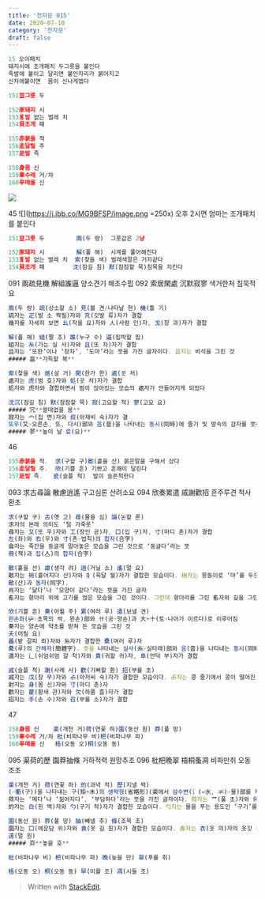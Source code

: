 ```yaml
---
title: '천자문 015'
date: 2020-07-10
category: '천자문'
draft: false
---
```

```js
15 오이패치
돼지시에 조개패치 두그릇을 붙인다
족발에 붙이고 달리면 붙인자리가 붉어지고
신차에붙이면  몸이 신나게맵다
```
```js
151豆그릇 두

152豕돼지 시
153豸발 없는 벌레 치
154貝조개 패

155赤붉을 적
156走달릴 주
157足발 족

158身몸 신
159車수레 거/차
160辛매울 신
```
![](https://i.ibb.co/wRrV8j5/2020-07-10-10-51-15.png)
     
45
![](https://i.ibb.co/MG9BFSP/image.png =250x)
오후 2시면 엄마는 조개패치를 붙인다
```js
151豆그릇 두         兩(두 량)  그룻값은 2냥

152豕돼지 시         解(풀 해)  시계를 풀어해친다
153豸발 없는 벌레 치  索(찾을 색) 벌레색깔은 거지같다
154貝조개 패        沈(잠길 침) 默(잠잠할 묵)침묵을 지킨다 
```
 091 兩疏見機 解組誰逼 양소견기 해조수핍
 092 索居閑處 沉默寂寥 색거한처 침묵적요
```js
兩(두 량) 疏(상소할 소) 見(볼 견/나타날 현) 機(틀 기)
疏자는 疋(발 소 짝필)자와 㐬(깃발 류)자가 결합
幾자를 자세히 보면 幺(작을 요)자와 人(사람 인)자, 戈(창 과)자가 결합

解(풀 해) 組(짤 조) 誰(누구 수) 逼(핍박할 핍)
組자는 糸(가는 실 사)자와 且(또 차)자가 결합
且자는 ‘또한’이나 ‘장차’, ‘도마’라는 뜻을 가진 글자이다. 且자는 비석을 그린 것
##### 畐**가득할 복**

索(찾을 색) 居(살 거) 閑(한가 한) 處(곳 처)
處자는 虎(범 호)자와 処(곳 처)자가 결합
処자와 虎자와 결합하면서 범이 앉아있는 모습의 處자가 만들어지게 되었다

沈沉(잠길 침) 默(잠잠할 묵) 寂(고요할 적) 寥(고요 요)
##### 冗**쓸데없을 용**
寂자는 宀(집 면)자와 叔(아재비 숙)자가 결
또우(又☞오른손, 또, 다시)部와 음(音)을 나타내는 동시(同時)에 줄기 및 땅속의 감자를 뜻하는 尗(숙→문자의 왼쪽부분)으로 이루어짐
##### 翏**높이 날 료(요)**
```
    


46

```js
155赤붉을 적.  求(구할 구)散(흩을 산) 붉은말을 구해서 샀다
156走달릴 주.  欣(기쁠 흔) 기쁘고 흔쾌이 달린다
157足발 족.   瓷(슬플 척)  발이 슬픈척한다 
```
093 求古尋論 散慮逍遙 구고심론 산려소요
094 欣奏累遣 戚謝歡招 흔주루견 척사환초
```js
求(구할 구) 古(옛 고) 尋(물을 심) 論(논할 론)
求자의 본래 의미도 ‘털 가죽옷’
尋자는 又(또 우)자와 工(장인 공)자, 口(입 구)자, 寸(마디 촌)자가 결합
左(좌)와 右(우)와 寸(촌☞법칙)의 합자(合字)
侖자는 죽간을 둥글게 말아놓은 모습을 그린 것으로 ‘둥글다’라는 뜻
冊(책)과 집(亼)의 합자(合字)

散(흩을 산) 慮(생각 려) 逍(거닐 소) 遙(멀 요)
散자는 㪔(흩어지다 산)자와 ⺼(육달 월)자가 결합한 모습이다. 㪔자는 몽둥이로 ‘마’를 두드려 펴는 모습을 그린 것으로 ‘흩어지다’라는 뜻
散(산)과 동자(同字).
肖자는 ‘닮다’나 ‘모양이 같다’라는 뜻을 가진 글자
䍃자는 항아리 위에 고기를 얹은 모습을 그린 것이다. 그런데 항아리를 그린 䍃자와 길을 그린 辶자가 왜 ‘멀다’나 ‘아득하다’라는 뜻

欣(기쁠 흔) 奏(아뢸 주) 累(여러 루) 遣(보낼 견)
왼손좌(屮☞초목의 싹, 왼손)部와 卄(공☞양손)과 大+十(토☞나아가 이르다)로 이루어짐
奏자는 양손에 약초를 받쳐 든 모습을 그린 것
夭(어릴 요)
畾(밭 갈피 뢰)자와 糸자가 결합한 纍(여러 루)자
纍(루)의 간체자(簡體字). 뜻을 나타내는 실사(糸☞실타래)部와 음(音)을 나타내는 동시(同時)에 포갠다는 뜻을 가진 畾(뢰)의 생략형(省略形)
遣자는 辶(쉬엄쉬엄 갈 착)자와 貴(귀할 귀)자, 阜(언덕 부)자가 결합

戚(슬플 척) 謝(사례 사) 歡(기뻐할 환) 招(부를 초)
戚자는 戊(창 무)자와 尗(아저씨 숙)자가 결합한 모습이다. 尗자는 콩 줄기에서 콩이 떨어진 모습을 그린 것 
射자는 身(몸 신)자와 寸(마디 촌)자
歡자는 雚(황새 관)자와 欠(하품 흠)자가 결합
招자는 手(손 수)자와 召(부를 소)자가 결합
```
47
```js
158身몸 신    渠(개천 거)荷(연꽃 하)園(동산 원) 莽(풀 망)
159車수레 거/차 枇(비파나무 비)杷(비파나무 파)
160辛매울 신   梧(오동 오)桐(오동 동)
```
095 渠荷的歷 園莽抽條 거하적력 원망추조
096 枇杷晚翠 梧桐蚤凋 비파만취 오동조조
```js
渠(개천 거) 荷(연꽃 하) 的(과녁 적) 歷(지낼 력)
(☞衢(구))을 나타내는 구(矩+木)의 생략형(省略形)(渠에서 삼수변(氵(=水, 氺)☞물)部를 제외(除外)한 부분)으로 이루어짐
荷자는 ‘메다’나 ‘짊어지다’, ‘부담하다’라는 뜻을 가진 글자이다. 荷자는 艹(풀 초)자와 何(어찌 하)자가 결합한 모습이다. 何자는 어깨에 짐을 멘 사람을 그린 것
的자는 白(흰 백)자와 勺(구기 작)자가 결합한 모습이다. 勺자는 물을 푸는 용도인 ‘구기’를 그린 것

園(동산 원) 莽(풀 망) 抽(빼낼 추) 條(조목 조)
園자는 囗(에운담 위)자와 袁(옷 길 원)자가 결합한 모습이다. 袁자는 衣(옷 의)자의 옷깃 부분에 원을 그려 넣은 것으로 헐렁한 옷을 뜻
遠(멀 원)
##### 㚏**놓을 호**

枇(비파나무 비) 杷(비파나무 파) 晩(늦을 만) 翠(푸를 취)

梧(오동 오) 桐(오동 동) 早(이를 조) 凋(시들 조)

```
> Written with [StackEdit](https://stackedit.io/).
<!--stackedit_data:
eyJoaXN0b3J5IjpbLTc1MDUxMzYwNCwtMTA3MDkwNzAwNiwtND
AxNzAwMjQ4LC0xNjM5NDE2NzU3LC0xMzQ0Mzc2NzYwLC0xOTIw
NzYzMzc3LDE5ODAxMDM3OSwtNDgyNjE2ODExLDE4NTIwMTIyNj
IsLTYxNjM4NjIyNiwtNjQ0MjkzMDUzLC0xNDMzNTI5NjMsLTE1
NTM0NzQwOTIsLTE2ODcxNTI5MDcsLTQ4MTI2MjE1NCw4MDQ5OD
k1NDgsOTQ0NDUyNjk3LC0xMjg3MDk3MDMyLC0xMzYyMTI3OTU3
LC0xMjA0MDAyNzgxXX0=
-->